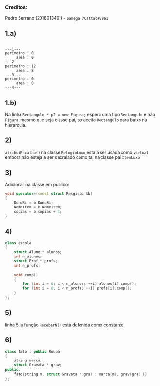 ### Creditos:
Pedro Serrano (2018013491) - `Samega 7Cattac#5961`


## 1.a) 
```

---1---
perimetro : 0
     area : 0
---2---
perimetro : 12
     area : 8
---3---
perimetro : 0
     area : 0
---4---
```
## 1.b)
Na linha `Rectangulo * p2 = new Figura;` espera uma tipo `Rectangulo` e não `Figura`, mesmo que seja classe pai, so aceita `Rectangulo` para baixo na hierarquia.

## 2)
`atribuiEscalao()` na classe `RelogioLuxo` esta a ser usada como `virtual` embora não esteja a ser decralado como tal na classe pai `ItemLuxo`.

## 3)
Adicionar na classe em publico:
```cpp
void operator=(const struct Resgisto &b)
{
    DonoBi = b.DonoBi;
    NomeItem = b.NomeItem;
    copias = b.copias + 1;
}
```

## 4)
```cpp
class escola
{
    struct Aluno * alunos;
    int n_alunos;
    struct Prof * profs;
    int n_profs;
    
    void comp()
    {
        for (int i = 0; i < n_alunos; ++i) alunos[i].comp();
        for (int i = 0; i < n_profs; ++i) profs[i].comp();
    }
};
```

## 5)
linha 5, a função `ReceberN()` esta defenida como constante.

## 6) 
```cpp
class fato : public Roupa
{
    string marca;
    struct Gravata * grav;
public:
    fato(string m, struct Gravata * gra) : marca(m), grav(gra) {}
};
```
